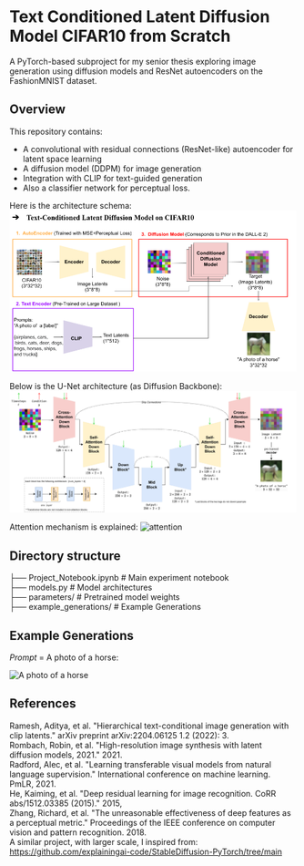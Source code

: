 # Text Conditioned Latent Diffusion Model CIFAR10 from Scratch 

A PyTorch-based subproject for my senior thesis exploring image generation using diffusion models and ResNet autoencoders on the FashionMNIST dataset.

## Overview

This repository contains:
- A convolutional with residual connections (ResNet-like) autoencoder for latent space learning
- A diffusion model (DDPM) for image generation
- Integration with CLIP for text-guided generation
- Also a classifier network for perceptual loss.


Here is the architecture schema:
![architecture_schema](schemas/architecture.png)

Below is the U-Net architecture (as Diffusion Backbone):
![unet](schemas/unet.png)

Attention mechanism is explained:
![attention](schemas/attention.png)



## Directory structure

├── Project_Notebook.ipynb 	# Main experiment notebook  
├── models.py              	# Model architectures  
├── parameters/           	# Pretrained model weights   
├── example_generations/	# Example Generations  

## Example Generations
*Prompt* = A photo of a horse:   

![A photo of a horse](./example_generations/Something-you-wear-on-the-foot.png)  


		

## References

Ramesh, Aditya, et al. "Hierarchical text-conditional image generation with clip latents." arXiv preprint arXiv:2204.06125 1.2 (2022): 3.  
Rombach, Robin, et al. "High-resolution image synthesis with latent diffusion models, 2021." 2021.  
Radford, Alec, et al. "Learning transferable visual models from natural language supervision." International conference on machine learning. PmLR, 2021.  
He, Kaiming, et al. "Deep residual learning for image recognition. CoRR abs/1512.03385 (2015)." 2015,  
Zhang, Richard, et al. "The unreasonable effectiveness of deep features as a perceptual metric." Proceedings of the IEEE conference on computer vision and pattern recognition. 2018.    
A  similar project, with larger scale, I inspired from:  
https://github.com/explainingai-code/StableDiffusion-PyTorch/tree/main
